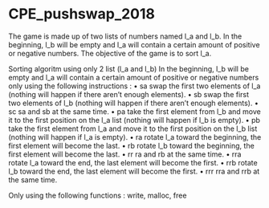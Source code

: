 # CPE_pushswap_2018

The game is made up of two lists of numbers named l_a and l_b.
In the beginning, l_b will be empty and l_a will contain a certain amount of positive or negative numbers.
The objective of the game is to sort l_a.

Sorting algoritm using only 2 list (l_a and l_b)
In the beginning, l_b will be empty and l_a will contain a certain amount of positive or negative numbers
only using the following instructions :
• sa
    swap the first two elements of l_a (nothing will happen if there aren’t enough elements).
• sb
    swap the first two elements of l_b (nothing will happen if there aren’t enough elements).
• sc
    sa and sb at the same time.
• pa
    take the first element from l_b and move it to the first position on the l_a list (nothing will happen if
    l_b is empty).
• pb
    take the first element from l_a and move it to the first position on the l_b list (nothing will happen if
    l_a is empty).
• ra
    rotate l_a toward the beginning, the first element will become the last.
• rb
    rotate l_b toward the beginning, the first element will become the last.
• rr
    ra and rb at the same time.
• rra
    rotate l_a toward the end, the last element will become the first.
• rrb
    rotate l_b toward the end, the last element will become the first.
• rrr
    rra and rrb at the same time.
    
    
 Only using the following functions : write, malloc, free
